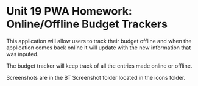 # Unit 19 PWA Homework: Online/Offline Budget Trackers

This application will allow users to track their budget offline and when the application comes back online it will update with the new information that was inputed. 

The budget tracker will keep track of all the entries made online or offline.

Screenshots are in the BT Screenshot folder located in the icons folder.